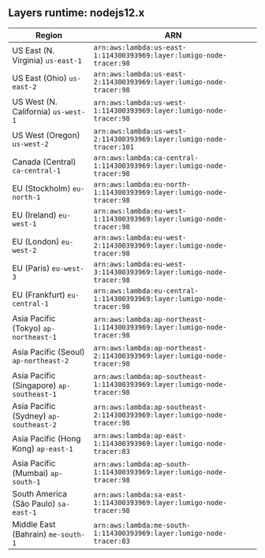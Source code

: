Layers runtime: nodejs12.x
----
| Region | ARN |
| --- | --- |
|US East (N. Virginia)  `us-east-1`|`arn:aws:lambda:us-east-1:114300393969:layer:lumigo-node-tracer:98`|
|US East (Ohio)  `us-east-2`|`arn:aws:lambda:us-east-2:114300393969:layer:lumigo-node-tracer:98`|
|US West (N. California)  `us-west-1`|`arn:aws:lambda:us-west-1:114300393969:layer:lumigo-node-tracer:98`|
|US West (Oregon)  `us-west-2`|`arn:aws:lambda:us-west-2:114300393969:layer:lumigo-node-tracer:101`|
|Canada (Central)  `ca-central-1`|`arn:aws:lambda:ca-central-1:114300393969:layer:lumigo-node-tracer:98`|
|EU (Stockholm)  `eu-north-1`|`arn:aws:lambda:eu-north-1:114300393969:layer:lumigo-node-tracer:98`|
|EU (Ireland)  `eu-west-1`|`arn:aws:lambda:eu-west-1:114300393969:layer:lumigo-node-tracer:98`|
|EU (London)  `eu-west-2`|`arn:aws:lambda:eu-west-2:114300393969:layer:lumigo-node-tracer:98`|
|EU (Paris)  `eu-west-3`|`arn:aws:lambda:eu-west-3:114300393969:layer:lumigo-node-tracer:98`|
|EU (Frankfurt)  `eu-central-1`|`arn:aws:lambda:eu-central-1:114300393969:layer:lumigo-node-tracer:98`|
|Asia Pacific (Tokyo)  `ap-northeast-1`|`arn:aws:lambda:ap-northeast-1:114300393969:layer:lumigo-node-tracer:98`|
|Asia Pacific (Seoul)  `ap-northeast-2`|`arn:aws:lambda:ap-northeast-2:114300393969:layer:lumigo-node-tracer:98`|
|Asia Pacific (Singapore)  `ap-southeast-1`|`arn:aws:lambda:ap-southeast-1:114300393969:layer:lumigo-node-tracer:98`|
|Asia Pacific (Sydney)  `ap-southeast-2`|`arn:aws:lambda:ap-southeast-2:114300393969:layer:lumigo-node-tracer:98`|
|Asia Pacific (Hong Kong)  `ap-east-1`|`arn:aws:lambda:ap-east-1:114300393969:layer:lumigo-node-tracer:83`|
|Asia Pacific (Mumbai)  `ap-south-1`|`arn:aws:lambda:ap-south-1:114300393969:layer:lumigo-node-tracer:98`|
|South America (São Paulo)  `sa-east-1`|`arn:aws:lambda:sa-east-1:114300393969:layer:lumigo-node-tracer:98`|
|Middle East (Bahrain)  `me-south-1`|`arn:aws:lambda:me-south-1:114300393969:layer:lumigo-node-tracer:83`|
